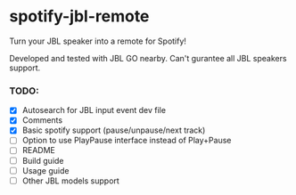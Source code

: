 # spotify-jbl-remote

Turn your JBL speaker into a remote for Spotify!

Developed and tested with JBL GO nearby. Can't gurantee all JBL speakers support.

### TODO:
- [x] Autosearch for JBL input event dev file
- [x] Comments
- [x] Basic spotify support (pause/unpause/next track)
- [ ] Option to use PlayPause interface instead of Play+Pause
- [ ] README
- [ ] Build guide
- [ ] Usage guide
- [ ] Other JBL models support
